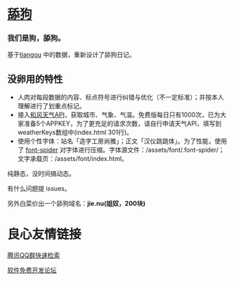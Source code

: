 # [舔狗](https://we.dog/)
### 我们是狗，舔狗。
基于[tiangou](https://github.com/hhx546642451/tiangou) 中的数据，重新设计了舔狗日记。
## 没卵用的特性
- 人肉对每段数据的内容、标点符号进行纠错与优化（不一定标准）；并按本人理解进行了划重点标记。
- 接入[和风天气API](https://dev.heweather.com/)，获取城市、气象、气温。免费版每日只有1000次，已为大家准备5个APPKEY，为了更充足的请求次数，请自行申请天气API，填写到weatherKeys数组中(index.html 301行)。
- 使用个性字体：站名「造字工房尚雅」；正文「汉仪跳跳体」。为了性能，使用了 [font-spider](https://github.com/aui/font-spider) 对字体进行压缩。字体源文件：/assets/font/.font-spider/；文字承载页：/assets/font/index.html。

纯静态，没时间搞动态。

有什么问题提 issues。

另外白菜价出一个舔狗域名：**jie.nu(姐奴，200块)**

 # 良心友情链接

[腾讯QQ群快速检索](http://u.720life.cn/s/8cf73f7c)

[软件免费开发论坛](http://u.720life.cn/s/bbb01dc0)
